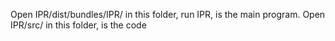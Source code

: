 Open IPR/dist/bundles/IPR/ 
in this folder, run IPR, is the main program. 
Open IPR/src/
in this folder, is the code
